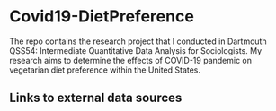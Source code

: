 # Covid19-DietPreference
The repo contains the research project that I conducted in Dartmouth QSS54: Intermediate Quantitative Data Analysis for Sociologists. My research aims to determine the effects of COVID-19 pandemic on vegetarian diet preference within the United States.
## Links to external data sources
